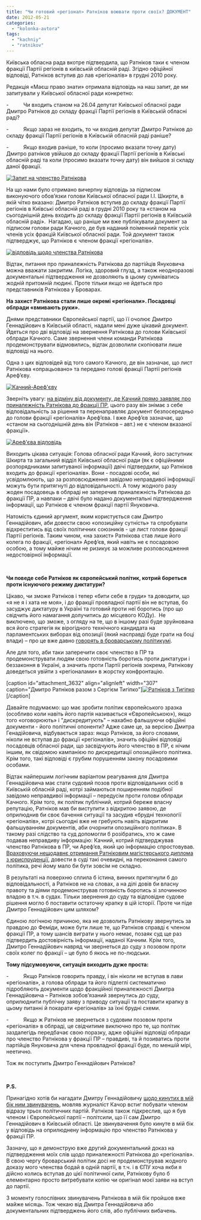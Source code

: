 ```yaml
---
title: "Чи готовий «регіонал» Ратніков воювати проти своїх? ДОКУМЕНТ"
date: 2012-05-21
categories: 
  - "kolonka-avtora"
tags: 
  - "kachniy"
  - "ratnikov"
---
```


Київська обласна рада вкотре підтвердила, що Ратніков таки є членом фракції Партії регіонів в київській обласній раді. Згідно офіційної відповіді, Ратніков вступив до лав «регіоналів» в грудні 2010 року.

Редакція «Маєш право знати» отримала відповідь на наш запит, де ми запитували у Київської обласної ради конкретно:

\-          Чи входить станом на 26.04 депутат Київської обласної ради Дмитро Ратніков до складу фракції Партії регіонів в Київській обласні раді?

\-          Якщо зараз не входить, то чи входив депутат Дмитро Ратніков до складу фракції Партії регіонів в Київській обласній раді раніше?

\-          Якщо входив раніше, то коли (просимо вказати точну дату) Дмитро ратніков увійшов до складу фракції Партії регіонів в Київські обласній раді та коли (просимо вказати точну дату) він вийшов зі складу даної фракції.

[![](https://mpz.brovary.org/wp-content/uploads/2012/05/Id.-kod4.jpg "Запит на членство Ратнікова")](https://mpz.brovary.org/wp-content/uploads/2012/05/Id.-kod4.jpg)

На що нами було отримано вичерпну відповідь за підписом виконуючого обов’язки голови Київської обласної ради І.І. Шкирти, в якій чітко вказано: Дмитро Ратніков вступив до складу фракції Партії регіонів в Київські обласній раді в грудні 2010 року та «станом на сьогоднішній день входить до складу фракції Партії регіонів в Київській обласній раді».  Нагадаю, що раніше ми вже публікували документ за підписом голови ради Качного, де був наданий поіменний перелік усіх членів усіх фракцій Київської обласної ради. Той документ також підтверджує, що Ратніков є членом фракції «регіоналів».

[![](https://mpz.brovary.org/wp-content/uploads/2012/05/Scanned001-1.jpg "відповідь щодо членства Ратнікова")](https://mpz.brovary.org/wp-content/uploads/2012/05/Scanned001-1.jpg)

Відтак, питання про приналежність Ратнікова до партійців Януковича можна вважати закритим. Логіка, здоровий глузд, а також неодноразові документальні підтвердження не дозволяють в цьому сумніватись жодній притомній людині. Проте тільки якщо не йдеться про представників Ратнікова у Броварах.

**На захист Ратнікова стали лише окремі «регіонали». Посадовці облради «вмивають руки».**

Днями представники Європейської партії, що її очолює Дмитро Геннадійович в Київській області, надали мені дуже цікавий документ. Йдеться про дві відповіді на звернення Ратнікова до голови Київської облради Качного. Саме звернення члени команди Ратнікова продемонструвати відмовились, відтак дозволили скопіювати лише відповіді на нього.

Одна з цих відповідей від того самого Качного, де він зазначає, що лист Ратнікова «опрацьовано» та передано голові фракції Партії регіонів Ареф’єву.

[![](https://mpz.brovary.org/wp-content/uploads/2012/05/Id.-kod.2jpg.jpg "Качний-Ареф'єву")](https://mpz.brovary.org/wp-content/uploads/2012/05/Id.-kod.2jpg.jpg)

Зверніть увагу: [на відміну від документу, де Качний прямо заявляє про приналежність Ратнікова до фракції ПР](https://mpz.brovary.org/kandidat-v-brovarskiy-kod-dmitro-ratnikov-chlen-fraktsiyi-partiyi-regioniv-dokument-video/), цього разу він знімає з себе відповідальність за рішення та перенаправляє документ безпосередньо до голови фракції «регіоналів» Ареф’єва. І вже Ареф’єв зазначає, що «станом на сьогоднішній день він (Ратніков – авт.) не є членом вказаної фракції».

[![](https://mpz.brovary.org/wp-content/uploads/2012/05/Id.-kod3.jpg "Ареф'єва відповідь")](https://mpz.brovary.org/wp-content/uploads/2012/05/Id.-kod3.jpg)

Виходить цікава ситуація: Голова обласної ради Качний, його заступник Шкирта та загальний відділ Київської обласної ради (як є офіційними розпорядниками запитуваної інформації) двічі підтвердили, що Ратніков входить до фракції «регіоналів». Вони - посадові особи, які усвідомлюють, що за розповсюдження завідомо неправдивої інформації можуть бути притягнуті до відповідальності. А тому жодного разу жоден посадовець в облраді не заперечив приналежність Ратнікова до фракції ПР, а навпаки – двічі було надано документальні підтвердження інформації, що Ратніков є членом фракції партії Януковича.

Натомість єдиний аргумент, яким користується сам Дмитро Геннадійович, аби довести свою «опозиційну сутність» та спробувати відхреститись від своїх політичних союзників - це лист голови фракції Партії регіонів. Таким чином, «на захист» Ратнікова став лише його колега по фракції, «регіонал» Ареф’єв, який навіть не є посадовою особою, а тому майже нічим не ризикує за можливе розповсюдження недостовірної інформації.

 

**Чи поведе себе Ратніков як європейський політик, котрий бореться проти існуючого режиму диктатури?**

Цікаво, чи зможе Ратніков і тепер «бити себе в груди» та доводити, що «я не я і хата не моя», і до фракції провладної партії він не вступав, бо засуджує диктатуру в Україні та готовий проти неї боротись (про що свідчить його намагання долучитись до місцевого КОДу).  Не виключено, що зможе, з огляду на те, що в іншому разі буде зруйнована вся його стратегія як вірогідного технічного кандидата на парламентських виборах від опозиції (який насправді буде грати на боці влади) – про це вже давно [говорять в броварському політикумі](https://mpz.brovary.org/vpliv-vladi-na-zmi-v-brovarah-perevershiv-stalinski-chasi-statistika/).

Але для того, аби таки заперечити своє членство в ПР та продемонструвати людям свою готовність боротись проти диктатури і беззаконня в Україні, а значить проти Партії регіонів зокрема, Ратнікову доведеться увійти з «регіоналами» в жорстку конфронтацію.

\[caption id="attachment\_3632" align="alignleft" width="307" caption="Дмитро Ратніков разом з Сергієм Тигіпко"\][![](https://mpz.brovary.org/wp-content/uploads/2012/05/y_cb1db680.jpg "Ратніков з Тигіпко")](https://mpz.brovary.org/wp-content/uploads/2012/05/y_cb1db680.jpg)\[/caption\]

Давайте подумаємо: що має зробити політик європейського зразка (особливо коли навіть його партія називається «Європейською»), якщо того «оговорюють» і "дискредитують" – нахабно фальшуючи офіційні документи - його політичні опоненти? Адже саме це, за версією Дмитра Генадійовича, відбувається зараз: якщо Ратніков, за його словами, ніколи не вступав до фракції «регіоналів», значить офіційні відповіді посадовців обласної ради, що засвідчують його членство в ПР, є нічим іншим, як свідомою кампанією по дискредитації опозиційного політика. Крім того, такі відповіді є грубим порушенням закону посадовими особами.

Відтак найпершим логічним варіантом реагування для Дмитра Геннадійовича має стати судовий позов проти відповідальних осіб в Київській обласній раді, котрі займаються поширенням подібної завідомо неправдивої інформації – передусім проти голови облради Качного. Крім того, як політик публічний, котрий береже власну репутацію, Ратніков мав би виступити з відкритою заявою, де оприлюднив би своє бачення ситуації та засудив «брудні технології «регіоналів», котрі сьогодні вже не гребують навіть відкритим фальшуванням документів, аби очорнити опозиційного політика». В такому разі слідство та суд допомогли б розібратись, хто ж саме подавав неправдиву інформацію: Качний, котрий підтверджував членство Ратнікова в ПР, чи Ареф’єв, який цю інформацію спростовував. [Враховуючи нещодавнє отримання Ратніковим магістерського диплома з юриспруденції](http://vk.com/wall40196799_1255), довести в суді такі очевидні, на переконання самого політика, речі йому мало би бути зовсім не складно.

В результаті на поверхню сплила б істина, винних притягнули б до відповідальності, а Ратніков не на словах, а на ділі довів би власну правоту та діями продемонстрував готовність боротись зі злочинною владою в т.ч. в судах. Тільки звернення до суду та відповідне судове рішення могло б поставити остаточну крапку в цій історії. Проте чи піде Дмитро Геннадійович цим шляхом?

Єдиною логічною причиною, яка не дозволить Ратнікову звернутись за правдою до Феміди, може бути лише те, що Ратніков справді є членом фракції ПР, а тому шансів виграти у нього немає, позаяк суд ще раз підтвердить достовірність інформації, наданої Качним. Крім того, Дмитро Геннадійович навряд чи звернеться до суду з позовом проти своїх колег по фракції – це було б якось не по-людськи.

**Тому підсумовуючи, ситуація виходить дуже проста:**

\-          Якщо Ратніков говорить правду, і він ніколи не вступав в лави «регіоналів», а голова облради та його підлеглі систематично підробляють документи щодо фракційної приналежності Дмитра Геннадійовича – Ратніков зобов’язаний звернутись до суду, оприлюднити публічну заяву з приводу ситуації та поставити крапку в цьому питанні й покарати «регіоналів» за їхні брудні схеми.

\-          Якщо ж Ратніков не звернеться з судовим позовом проти «регіоналів» в облраді, це свідчитиме виключно про те, що політик заздалегідь передбачає свою поразку, адже офіційні відповіді облради про членство Ратнікова у фракції ПР – правдиві, та й позиватись проти партійців Януковича для члена провладної фракції буде, по меншій мірі, неетично.

Тож як поступить Дмитро Геннадійович Ратніков?

 

**P.S.**

Принагідно хотів би нагадати Дмитру Геннадійовичу [щодо кинутих в мій бік ним звинувачень](https://mpz.brovary.org/yak-regional-ratnikov-otzhog-na-zasidanni-brovarskogo-kodu/), мовляв журналіст Качор встиг побувати членом відразу трьох політичних партій. Ратніков також підкреслив, що я був членом і Європейської партії – політсили, що її сам Дмитро Геннадійович в Київській області. Це звинувачення було кинуте в мій бік у відповідь на оприлюднену інформацію про членство Ратнікова у фракції ПР.

Зазначу, що я демонструю вже другий документальний доказ на підтвердження моїх слів щодо приналежності Ратнікова до «регіоналів». В свою чергу броварський політик досі не продемонстрував жодного доказу мого членства бодай в одній партії, в т.ч. і в ЄПУ хоча якби я дійсно колись вступав до цієї політичної сили, Ратнікову було б елементарно просто витребувати копію чи оригінал моєї заяви на вступ до партії.

З моменту голослівних звинувачень Ратнікова в мій бік пройшов вже майже місяць. Тож чекаю від Дмитра Геннадійовича або документальних підтверджень його слів, або публічних вибачень.
